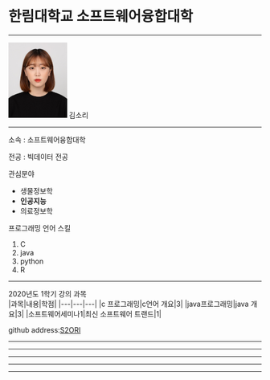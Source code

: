 # 한림대학교 소프트웨어융합대학
---
<img src=2020.jpg height=150 widht=100>
김소리

---

소속 : 소프트웨어융합대학

전공 : 빅데이터 전공

관심분야   
* 생물정보학
* **인공지능**
* 의료정보학

프로그래밍 언어 스킬   
1. C
2. java
3. python
4. R

------------------------------

2020년도 1학기 강의 과목   
|과목|내용|학점|
|---|---|---|
|c 프로그래밍|c언어 개요|3|
|java프로그래밍|java 개요|3|
|소프트웨어세미나1|최신 소프트웨어 트랜드|1|

github address:[S2ORI][github]

[github]:http://github.com/S2ORI

* * *
***
*****
- - -
---------------------------------
